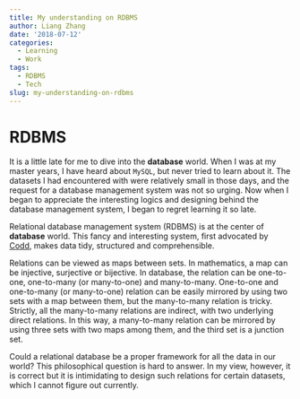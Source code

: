 ```yaml
---
title: My understanding on RDBMS
author: Liang Zhang
date: '2018-07-12'
categories:
  - Learning
  - Work
tags:
  - RDBMS
  - Tech
slug: my-understanding-on-rdbms
---
```


# RDBMS

It is a little late for me to dive into the **database** world. When I was at my master years, I have heard about `MySQL`, but never tried to learn about it. The datasets I had encountered with were relatively small in those days, and the request for a database management system was not so urging. Now when I began to appreciate the interesting logics and designing behind the database management system, I began to regret learning it so late.

Relational database management system (RDBMS) is at the center of **database** world. This fancy and interesting system, first advocated by [Codd](https://en.wikipedia.org/wiki/Edgar_F._Codd), makes data tidy, structured and comprehensible.

Relations can be viewed as maps between sets. In mathematics, a map can be injective, surjective or bijective. In database, the relation can be one-to-one, one-to-many (or many-to-one) and many-to-many. One-to-one and one-to-many (or many-to-one) relation can be easily mirrored by using two sets with a map between them, but the many-to-many relation is tricky. Strictly, all the many-to-many relations are indirect, with two underlying direct relations. In this way, a many-to-many relation can be mirrored by using three sets with two maps among them, and the third set is a junction set.

Could a relational database be a proper framework for all the data in our world? This philosophical question is hard to answer. In my view, however, it is correct but it is intimidating to design such relations for certain datasets, which I cannot figure out currently.
